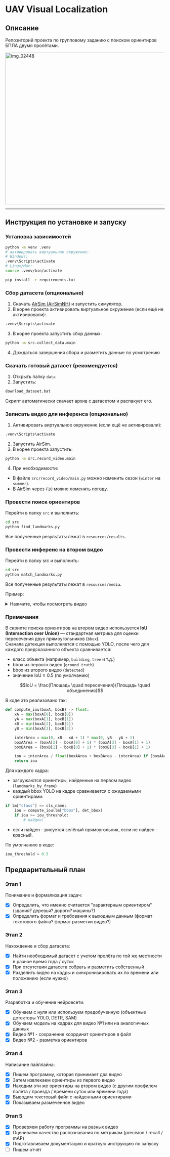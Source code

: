 # UAV Visual Localization

## Описание

Репозиторий проекта по групповому заданию с поиском ориентиров БПЛА двумя пролётами.

<img width="640" height="480" alt="img_02448" src="https://github.com/user-attachments/assets/61e6ab94-5dc9-4f9b-a5a1-af95a95ddd5f" />

---

## Инструкция по установке и запуску

### Установка зависимостей
```bash
python -m venv .venv
# активировать виртуальное окружение:
# Windows:
.venv\Scripts\activate
# Linux/Mac:
source .venv/bin/activate

pip install -r requirements.txt
```

### Сбор датасета (опционально)

1. Скачать [AirSim (AirSimNH)](https://github.com/microsoft/AirSim/releases/download/v1.8.1-windows/AirSimNH.zip) и запустить симулятор.
2. В корне проекта активировать виртуальное окружение (если ещё не активировали):
```bash
.venv\Scripts\activate
```
3. В корне проекта запустить сбор данных:
```bash
python -m src.collect_data.main
```
4. Дождаться завершения сбора и разметить данные по усмотрению

### Скачать готовый датасет (рекомендуется)

1. Открыть папку `data`
2. Запустить:
```bash
download_dataset.bat
```
Скрипт автоматически скачает архив с датасетом и распакует его.

### Записать видео для инференса (опционально)
1. Активировать виртуальное окружение (если ещё не активировали):
```bash
.venv\Scripts\activate
```
2. Запустить AirSim.
3. В корне проекта запустить:
```bash
python -m src.record_video.main
```
4. При необходимости:

- В файле `src/record_video/main.py` можно изменить сезон (`winter` на `summer`).
- В AirSim через `F10` можно поменять погоду.

### Провести поиск ориентиров

Перейти в папку `src` и выполнить:
```bash
cd src
python find_landmarks.py
```

Все полученные результаты лежат в `resources/results`.

### Провести инференс на втором видео

Перейти в папку src и выполнить:
```bash
cd src
python match_landmarks.py
```

Все полученные результаты лежат в `resources/media`.

Пример:

<details>
<summary>Нажмите, чтобы посмотреть видео</summary>

[Видео](resources/media/winter_annotated.mp4)

</details>

### Примечания

В скрипте поиска ориентиров на втором видео используется **IoU (Intersection over Union)** — стандартная метрика для оценки пересечения двух прямоугольников (`bbox`).  
Сначала детекция выполняется с помощью YOLO, после чего для каждого предсказанного объекта сравнивается:

- класс объекта (например, `building`, `tree` и т.д.)  
- bbox из первого видео (`ground truth`)  
- bbox из второго видео (`detected`)  
- значение IoU ≥ 0.5 (по умолчанию)

$$IoU = \frac{Площадь \quad пересечения}{Площадь \quad объединения}$$

В коде это реализовано так:
```python
def compute_iou(boxA, boxB) -> float:
    xA = max(boxA[0], boxB[0])
    yA = max(boxA[1], boxB[1])
    xB = min(boxA[2], boxB[2])
    yB = min(boxA[3], boxB[3])

    interArea = max(0, xB - xA + 1) * max(0, yB - yA + 1)
    boxAArea = (boxA[2] - boxA[0] + 1) * (boxA[3] - boxA[1] + 1)
    boxBArea = (boxB[2] - boxB[0] + 1) * (boxB[3] - boxB[1] + 1)

    iou = interArea / float(boxAArea + boxBArea - interArea) if (boxAArea + boxBArea - interArea) > 0 else 0
    return iou
```

Для каждого кадра:

- загружаются ориентиры, найденные на первом видео (`landmarks_by_frame`)
- каждый bbox YOLO на кадре сравнивается с ожидаемыми ориентирами:

```python
if lm["class"] == cls_name:
    iou = compute_iou(lm["bbox"], det_bbox)
    if iou >= iou_threshold:
        # найден!
```

- если найден - рисуется зелёный прямоугольник, если не найден - красный.

По умолчанию в коде:
```python
iou_threshold = 0.5
```

## Предварительный план

### Этап 1

Понимание и формализация задач:

- [x] Определить, что именно считается "характерным ориентиром" (здания? деревья? дороги? машины?)
- [x] Определить формат и требования к выходным данным (формат текстового файла? формат разметки видео?)

### Этап 2

Нахождение и сбор датасета:

- [x] Найти необходимый датасет с учетом пролёта по той же местности в разное время года / суток
- [x] При отсутствии датасета собрать и разметить собственный
- [x] Разделить видео на кадры и синхронизировать их по времени или положению (если нужно)

### Этап 3

Разработка и обучение нейроесети:

- [x] Обучаем с нуля или используем предобученную (объектные детекторы YOLO, DETR, SAM)
- [x] Обучаем модель на кадрах для видео №1 или на аналогичных данных
- [x] Видео №1 - сохранение координат ориентиров в файл
- [x] Видео №2 - разметка ориентиров

### Этап 4

Написание пайплайна:

- [x] Пишем программу, которая принимает два видео
- [x] Затем извлекаем ориентиры из первого видео
- [x] Находим эти же ориентиры на втором видео (с другим профилем полета / проезда / времени суток или времени года)
- [x] Выводим текстовый файл с найденными ориентирами
- [x] Показываем размеченное видео

### Этап 5

- [x] Проверяем работу программы на разных видео
- [x] Оцениваем качество распознавания по метрикам (precision / recall / mAP)
- [x] Подготавливаем документацию и краткую инструкцию по запуску
- [ ] Пишем отчёт
